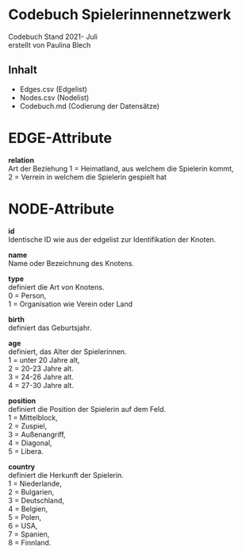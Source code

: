 # Codebuch Spielerinnennetzwerk #
Codebuch Stand 2021- Juli  
erstellt von Paulina Blech

## Inhalt
- Edges.csv (Edgelist)
- Nodes.csv (Nodelist)
- Codebuch.md (Codierung der Datensätze)

# EDGE-Attribute

**relation**   
Art der Beziehung
1 = Heimatland, aus welchem die Spielerin kommt,  
2 = Verrein in welchem die Spielerin gespielt hat

# NODE-Attribute  
  
**id**  
Identische ID wie aus der edgelist zur Identifikation der Knoten. 

**name**  
Name oder Bezeichnung des Knotens.

**type**    
definiert die Art von Knotens.      
0 = Person,    
1 = Organisation wie Verein oder Land
  
**birth**    
definiert das Geburtsjahr.    

**age**   
definiert, das Alter der Spielerinnen.    
1 = unter 20 Jahre alt,   
2 = 20-23 Jahre alt.   
3 = 24-26 Jahre alt.  
4 = 27-30 Jahre alt.  

**position**    
definiert die Position der Spielerin auf dem Feld.  
1 = Mittelblock,  
2 = Zuspiel,  
3 = Außenangriff,  
4 = Diagonal,  
5 = Libera.
  
**country**  
definiert die Herkunft der Spielerin.  
1 = Niederlande,       
2 = Bulgarien,    
3 = Deutschland,  
4 = Belgien,  
5 = Polen,  
6 = USA,  
7 = Spanien,  
8 = Finnland.


##
